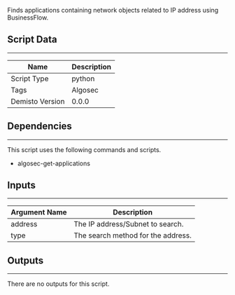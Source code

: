 Finds applications containing network objects related to IP address using BusinessFlow.
## Script Data
---

| **Name** | **Description** |
| --- | --- |
| Script Type | python |
| Tags | Algosec |
| Demisto Version | 0.0.0 |

## Dependencies
---
This script uses the following commands and scripts.
* algosec-get-applications

## Inputs
---

| **Argument Name** | **Description** |
| --- | --- |
| address | The IP address/Subnet to search. |
| type | The search method for the address. |

## Outputs
---
There are no outputs for this script.
